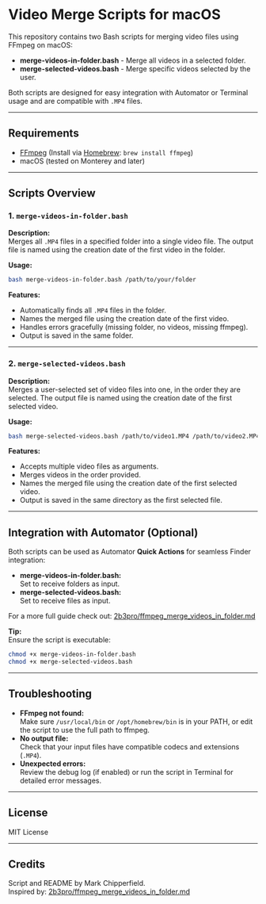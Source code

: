 # Video Merge Scripts for macOS

This repository contains two Bash scripts for merging video files using FFmpeg on macOS:

- **merge-videos-in-folder.bash** - Merge all videos in a selected folder.
- **merge-selected-videos.bash** - Merge specific videos selected by the user.

Both scripts are designed for easy integration with Automator or Terminal usage and are compatible with `.MP4` files.

---

## Requirements

- [FFmpeg](https://ffmpeg.org/) (Install via [Homebrew](https://brew.sh/): `brew install ffmpeg`)
- macOS (tested on Monterey and later)

---

## Scripts Overview

### 1. `merge-videos-in-folder.bash`

**Description:**  
Merges all `.MP4` files in a specified folder into a single video file. The output file is named using the creation date of the first video in the folder.

**Usage:**

```bash
bash merge-videos-in-folder.bash /path/to/your/folder
```

**Features:**

- Automatically finds all `.MP4` files in the folder.
- Names the merged file using the creation date of the first video.
- Handles errors gracefully (missing folder, no videos, missing ffmpeg).
- Output is saved in the same folder.

---

### 2. `merge-selected-videos.bash`

**Description:**  
Merges a user-selected set of video files into one, in the order they are selected. The output file is named using the creation date of the first selected video.

**Usage:**

```bash
bash merge-selected-videos.bash /path/to/video1.MP4 /path/to/video2.MP4 ...
```

**Features:**

- Accepts multiple video files as arguments.
- Merges videos in the order provided.
- Names the merged file using the creation date of the first selected video.
- Output is saved in the same directory as the first selected file.

---

## Integration with Automator (Optional)

Both scripts can be used as Automator **Quick Actions** for seamless Finder integration:

- **merge-videos-in-folder.bash:**  
  Set to receive folders as input.
- **merge-selected-videos.bash:**  
  Set to receive files as input.

For a more full guide check out: [2b3pro/ffmpeg_merge_videos_in_folder.md](https://gist.github.com/2b3pro/39f473bc663fe49ce04530aded73cf0d)

**Tip:**  
Ensure the script is executable:

```bash
chmod +x merge-videos-in-folder.bash
chmod +x merge-selected-videos.bash
```

---

## Troubleshooting

- **FFmpeg not found:**  
  Make sure `/usr/local/bin` or `/opt/homebrew/bin` is in your PATH, or edit the script to use the full path to ffmpeg.
- **No output file:**  
  Check that your input files have compatible codecs and extensions (`.MP4`).
- **Unexpected errors:**  
  Review the debug log (if enabled) or run the script in Terminal for detailed error messages.

---

## License

MIT License

---

## Credits

Script and README by Mark Chipperfield.  
Inspired by: [2b3pro/ffmpeg_merge_videos_in_folder.md](https://gist.github.com/2b3pro/39f473bc663fe49ce04530aded73cf0d)
